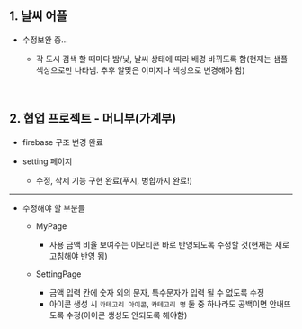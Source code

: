 ## 1. 날씨 어플
- 수정보완 중...

  - 각 도시 검색 할 때마다 밤/낮, 날씨 상태에 따라 배경 바뀌도록 함(현재는 샘플 색상으로만 나타냄. 추후 알맞은 이미지나 색상으로 변경해야 함)

<br/>

## 2. 협업 프로젝트 - 머니부(가계부)
- firebase 구조 변경 완료

- setting 페이지 
  - 수정, 삭제 기능 구현 완료(푸시, 병합까지 완료!)

***

- 수정해야 할 부분들

  - MyPage 
    - 사용 금액 비율 보여주는 이모티콘 바로 반영되도록 수정할 것(현재는 새로고침해야 반영 됨)
    
  - SettingPage
    - 금액 입력 칸에 숫자 외의 문자, 특수문자가 입력 될 수 없도록 수정
    - 아이콘 생성 시 `카테고리 아이콘`, `카테고리 명` 둘 중 하나라도 공백이면 안내뜨도록 수정(아이콘 생성도 안되도록 해야함)
